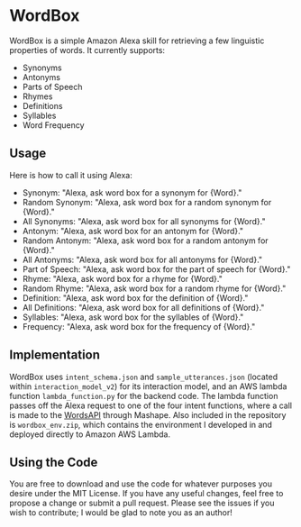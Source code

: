 # WordBox

WordBox is a simple Amazon Alexa skill for retrieving a few linguistic properties of words. It currently supports:

* Synonyms
* Antonyms
* Parts of Speech
* Rhymes
* Definitions
* Syllables
* Word Frequency

## Usage

Here is how to call it using Alexa:

* Synonym: "Alexa, ask word box for a synonym for {Word}."
* Random Synonym: "Alexa, ask word box for a random synonym for {Word}."
* All Synonyms: "Alexa, ask word box for all synonyms for {Word}."
* Antonym: "Alexa, ask word box for an antonym for {Word}."
* Random Antonym: "Alexa, ask word box for a random antonym for {Word}."
* All Antonyms: "Alexa, ask word box for all antonyms for {Word}."
* Part of Speech: "Alexa, ask word box for the part of speech for {Word}."
* Rhyme: "Alexa, ask word box for a rhyme for {Word}."
* Random Rhyme: "Alexa, ask word box for a random rhyme for {Word}."
* Definition: "Alexa, ask word box for the definition of {Word}."
* All Definitions: "Alexa, ask word box for all definitions of {Word}."
* Syllables: "Alexa, ask word box for the syllables of {Word}."
* Frequency: "Alexa, ask word box for the frequency of {Word}."

## Implementation

WordBox uses `intent_schema.json` and `sample_utterances.json` (located within `interaction_model_v2`) for its interaction model, and an AWS lambda function `lambda_function.py` for the backend code. The lambda function passes off the Alexa request to one of the four intent functions, where a call is made to the [WordsAPI](https://market.mashape.com/wordsapi/wordsapi) through Mashape. Also included in the repository is `wordbox_env.zip`, which contains the environment I developed in and deployed directly to Amazon AWS Lambda.

## Using the Code

You are free to download and use the code for whatever purposes you desire under the MIT License. If you have any useful changes, feel free to propose a change or submit a pull request. Please see the issues if you wish to contribute; I would be glad to note you as an author!
